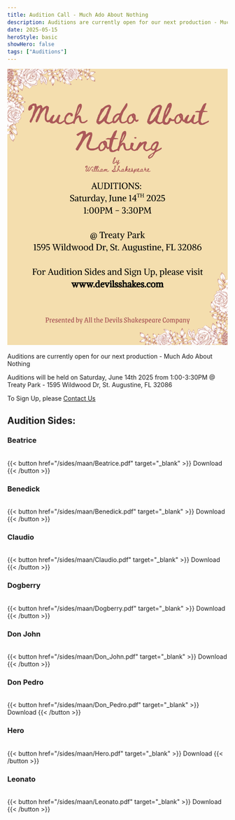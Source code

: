 ```yaml
---
title: Audition Call - Much Ado About Nothing
description: Auditions are currently open for our next production - Much Ado About Nothing
date: 2025-05-15
heroStyle: basic
showHero: false
tags: ["Auditions"]
---
```


![Audition Graphic](feature.png)

Auditions are currently open for our next production - Much Ado About Nothing

Auditions will be held on Saturday, June 14th 2025 from 1:00-3:30PM @ Treaty Park - 1595 Wildwood Dr, St. Augustine, FL 32086

To Sign Up, please [Contact Us](/contact)

## Audition Sides:

### Beatrice
<div class="pdf-wrapper">
    <object
        class="pdf-object"
        data="/sides/maan/Beatrice.pdf"
        type="application/pdf">
    </object>
</div>
<br>
{{< button href="/sides/maan/Beatrice.pdf" target="_blank" >}}
Download
{{< /button >}}

### Benedick
<div class="pdf-wrapper">
    <object
        class="pdf-object"
        data="/sides/maan/Benedick.pdf"
        type="application/pdf">
    </object>
</div>
<br>
{{< button href="/sides/maan/Benedick.pdf" target="_blank" >}}
Download
{{< /button >}}

### Claudio
<div class="pdf-wrapper">
    <object
        class="pdf-object"
        data="/sides/maan/Claudio.pdf"
        type="application/pdf">
    </object>
</div>
<br>
{{< button href="/sides/maan/Claudio.pdf" target="_blank" >}}
Download
{{< /button >}}

### Dogberry
<div class="pdf-wrapper">
    <object
        class="pdf-object"
        data="/sides/maan/Dogberry.pdf"
        type="application/pdf">
    </object>
</div>
<br>
{{< button href="/sides/maan/Dogberry.pdf" target="_blank" >}}
Download
{{< /button >}}

### Don John
<div class="pdf-wrapper">
    <object
        class="pdf-object"
        data="/sides/maan/Don_John.pdf"
        type="application/pdf">
    </object>
</div>
<br>
{{< button href="/sides/maan/Don_John.pdf" target="_blank" >}}
Download
{{< /button >}}

### Don Pedro
<div class="pdf-wrapper">
    <object
        class="pdf-object"
        data="/sides/maan/Don_Pedro.pdf"
        type="application/pdf">
    </object>
</div>
<br>
{{< button href="/sides/maan/Don_Pedro.pdf" target="_blank" >}}
Download
{{< /button >}}

### Hero
<div class="pdf-wrapper">
    <object
        class="pdf-object"
        data="/sides/maan/Hero.pdf"
        type="application/pdf">
    </object>
</div>
<br>
{{< button href="/sides/maan/Hero.pdf" target="_blank" >}}
Download
{{< /button >}}

### Leonato
<div class="pdf-wrapper">
    <object
        class="pdf-object"
        data="/sides/maan/Leonato.pdf"
        type="application/pdf">
    </object>
</div>
<br>
{{< button href="/sides/maan/Leonato.pdf" target="_blank" >}}
Download
{{< /button >}}
